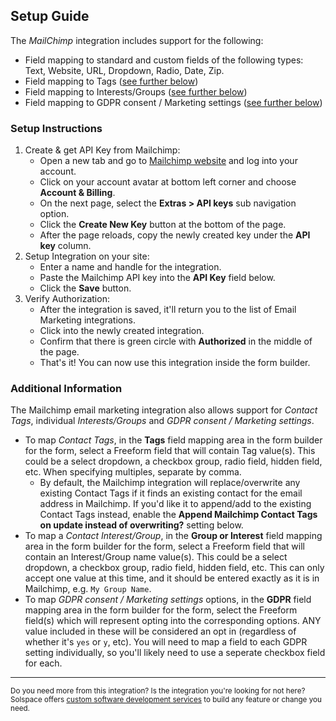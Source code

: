 ## Setup Guide
The _MailChimp_ integration includes support for the following:

* Field mapping to standard and custom fields of the following types: Text, Website, URL, Dropdown, Radio, Date, Zip.
* Field mapping to Tags ([see further below](#additional))
* Field mapping to Interests/Groups ([see further below](#additional))
* Field mapping to GDPR consent / Marketing settings ([see further below](#additional))

### Setup Instructions

1. Create & get API Key from Mailchimp:
	* Open a new tab and go to [Mailchimp website](https://mailchimp.com) and log into your account.
	* Click on your account avatar at bottom left corner and choose **Account & Billing**.
	* On the next page, select the **Extras > API keys** sub navigation option.
	* Click the **Create New Key** button at the bottom of the page.
	* After the page reloads, copy the newly created key under the **API key** column.
2. Setup Integration on your site:
	* Enter a name and handle for the integration.
	* Paste the Mailchimp API key into the **API Key** field below.
	* Click the **Save** button.
3. Verify Authorization:
	* After the integration is saved, it'll return you to the list of Email Marketing integrations.
	* Click into the newly created integration.
	* Confirm that there is green circle with **Authorized** in the middle of the page.
	* That's it! You can now use this integration inside the form builder.

<a name="additional"></a>

### Additional Information

The Mailchimp email marketing integration also allows support for *Contact Tags*, individual *Interests/Groups* and *GDPR consent / Marketing settings*.

* To map *Contact Tags*, in the **Tags** field mapping area in the form builder for the form, select a Freeform field that will contain Tag value(s). This could be a select dropdown, a checkbox group, radio field, hidden field, etc. When specifying multiples, separate by comma.
    * By default, the Mailchimp integration will replace/overwrite any existing Contact Tags if it finds an existing contact for the email address in Mailchimp. If you'd like it to append/add to the existing Contact Tags instead, enable the **Append Mailchimp Contact Tags on update instead of overwriting?** setting below.
* To map a *Contact Interest/Group*, in the **Group or Interest** field mapping area in the form builder for the form, select a Freeform field that will contain an Interest/Group name value(s). This could be a select dropdown, a checkbox group, radio field, hidden field, etc. This can only accept one value at this time, and it should be entered exactly as it is in Mailchimp, e.g. `My Group Name`.
* To map *GDPR consent / Marketing settings* options, in the **GDPR** field mapping area in the form builder for the form, select the Freeform field(s) which will represent opting into the corresponding options. ANY value included in these will be considered an opt in (regardless of whether it's `yes` or `y`, etc). You will need to map a field to each GDPR setting individually, so you'll likely need to use a seperate checkbox field for each.

---

<small>Do you need more from this integration? Is the integration you're looking for not here? Solspace offers [custom software development services](https://docs.solspace.com/support/premium/) to build any feature or change you need.</small>